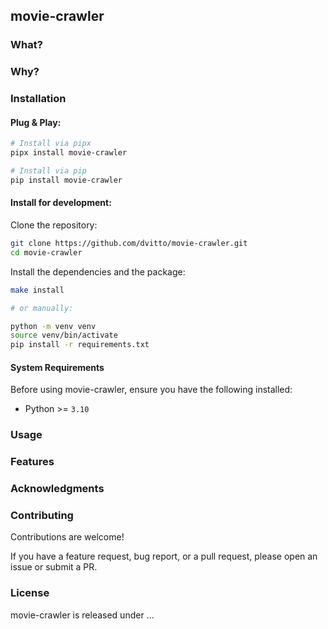 ## movie-crawler


### What?


### Why?


### Installation

#### Plug & Play:
```bash
# Install via pipx
pipx install movie-crawler

# Install via pip
pip install movie-crawler
```

#### Install for development:

Clone the repository:
```bash
git clone https://github.com/dvitto/movie-crawler.git
cd movie-crawler
```

Install the dependencies and the package:
```bash
make install

# or manually:

python -m venv venv
source venv/bin/activate
pip install -r requirements.txt
```

#### System Requirements

Before using movie-crawler, ensure you have the following installed:

- Python >= `3.10`


### Usage


### Features


### Acknowledgments


### Contributing

Contributions are welcome!

If you have a feature request, bug report, or a pull request, please open an issue or submit a PR.


### License

movie-crawler is released under ...

